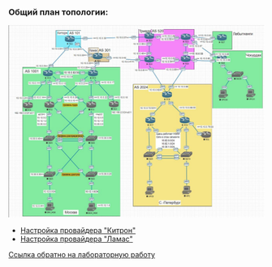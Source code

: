 ### Общий план топологии:  
<img src='pic/top.JPG'>  

* [Настройка провайдера "Китрон"](msk-kit-lam.md)  
* [Настройка провайдера "Ламас"](msk-kit-lam_lam.md)  

[Ссылка обратно на лабораторную работу](/labs/lab08/README.md#)  